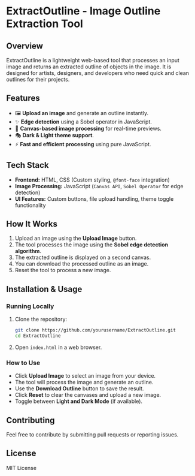 # ExtractOutline - Image Outline Extraction Tool

## Overview
ExtractOutline is a lightweight web-based tool that processes an input image and returns an extracted outline of objects in the image. It is designed for artists, designers, and developers who need quick and clean outlines for their projects.

## Features
- 🖼️ **Upload an image** and generate an outline instantly.
- ✨ **Edge detection** using a Sobel operator in JavaScript.
- 🎨 **Canvas-based image processing** for real-time previews.
- 🎭 **Dark & Light theme support**.
- ⚡ **Fast and efficient processing** using pure JavaScript.

## Tech Stack
- **Frontend:** HTML, CSS (Custom styling, `@font-face` integration)
- **Image Processing:** JavaScript (`Canvas API`, `Sobel Operator` for edge detection)
- **UI Features:** Custom buttons, file upload handling, theme toggle functionality

## How It Works
1. Upload an image using the **Upload Image** button.
2. The tool processes the image using the **Sobel edge detection algorithm**.
3. The extracted outline is displayed on a second canvas.
4. You can download the processed outline as an image.
5. Reset the tool to process a new image.

## Installation & Usage
### Running Locally
1. Clone the repository:
   ```bash
   git clone https://github.com/yourusername/ExtractOutline.git
   cd ExtractOutline
   ```
2. Open `index.html` in a web browser.

### How to Use
- Click **Upload Image** to select an image from your device.
- The tool will process the image and generate an outline.
- Use the **Download Outline** button to save the result.
- Click **Reset** to clear the canvases and upload a new image.
- Toggle between **Light and Dark Mode** (if available).

## Contributing
Feel free to contribute by submitting pull requests or reporting issues.

## License
MIT License

